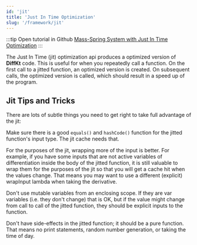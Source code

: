 ```yaml
---
id: 'jit'
title: 'Just In Time Optimization'
slug: '/framework/jit'
---
```

:::tip Open tutorial in Github
[Mass-Spring System with Just In Time Optimization](https://github.com/facebookresearch/diffkt/blob/main/tutorials/mass_spring_jit.ipynb)
:::

The Just In Time (jit) optimization api produces a optimized version of **DiffKt** code. This is useful 
for when you repeatedly call a function. On the first call to a jitted function, an optimized 
version is created. On subsequent calls, the optimized version is called, which should result 
in a speed up of the program.

## Jit Tips and Tricks

There are lots of subtle things you need to get right to take full advantage of the jit:

Make sure there is a good `equals()` and `hashCode()` function for the jitted 
function's input type. The jit cache needs that.

For the purposes of the jit, wrapping more of the input is better. For example, if you 
have some inputs that are not active variables of differentiation inside the body of 
the jitted function, it is still valuable to wrap them for the purposes of the jit so that 
you will get a cache hit when the values change. That means you may want to use a 
different (explicit) wrapInput lambda when taking the derivative.

Don't use mutable variables from an enclosing scope. If they are var variables 
(i.e. they don't change) that is OK, but if the value might change from call to call 
of the jitted function, they should be explicit inputs to the function.

Don't have side-effects in the jitted function; it should be a pure function. 
That means no print statements, random number generation, or taking the time of day.